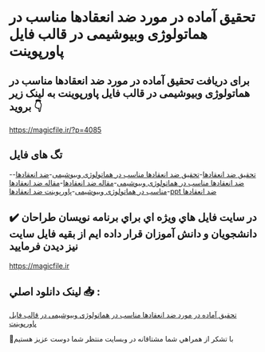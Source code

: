 # تحقیق آماده در مورد ضد انعقادها مناسب در هماتولوژی وبیوشیمی در قالب فایل پاورپوینت

## برای دریافت تحقیق آماده در مورد ضد انعقادها مناسب در هماتولوژی وبیوشیمی در قالب فایل پاورپوینت به لینک زیر بروید 👇

https://magicfile.ir/?p=4085

## تگ های فایل

-[تحقیق ضد انعقادها](https://magicfile.ir/product/%d8%aa%d8%ad%d9%82%db%8c%d9%82-%d8%b6%d8%af-%d8%a7%d9%86%d8%b9%d9%82%d8%a7%d8%af%d9%87%d8%a7-%d9%85%d9%86%d8%a7%d8%b3%d8%a8-%d8%af%d8%b1-%d9%87%d9%85%d8%a7%d8%aa%d9%88%d9%84%d9%88%da%98%db%8c-%d9%88%d8%a8%db%8c%d9%88%d8%b4%db%8c%d9%85%db%8c-%d9%be%d8%a7%d9%88%d8%b1%d9%be%d9%88%db%8c%d9%86%d8%aa/)-[تحقیق ضد انعقادها مناسب در هماتولوژی وبیوشیمی](https://magicfile.ir/product/%d8%aa%d8%ad%d9%82%db%8c%d9%82-%d8%b6%d8%af-%d8%a7%d9%86%d8%b9%d9%82%d8%a7%d8%af%d9%87%d8%a7-%d9%85%d9%86%d8%a7%d8%b3%d8%a8-%d8%af%d8%b1-%d9%87%d9%85%d8%a7%d8%aa%d9%88%d9%84%d9%88%da%98%db%8c-%d9%88%d8%a8%db%8c%d9%88%d8%b4%db%8c%d9%85%db%8c-%d9%be%d8%a7%d9%88%d8%b1%d9%be%d9%88%db%8c%d9%86%d8%aa/)-[ضد انعقادها](https://magicfile.ir/product/%d8%aa%d8%ad%d9%82%db%8c%d9%82-%d8%b6%d8%af-%d8%a7%d9%86%d8%b9%d9%82%d8%a7%d8%af%d9%87%d8%a7-%d9%85%d9%86%d8%a7%d8%b3%d8%a8-%d8%af%d8%b1-%d9%87%d9%85%d8%a7%d8%aa%d9%88%d9%84%d9%88%da%98%db%8c-%d9%88%d8%a8%db%8c%d9%88%d8%b4%db%8c%d9%85%db%8c-%d9%be%d8%a7%d9%88%d8%b1%d9%be%d9%88%db%8c%d9%86%d8%aa/)-[ضد انعقادها مناسب در هماتولوژی وبیوشیمی](https://magicfile.ir/product/%d8%aa%d8%ad%d9%82%db%8c%d9%82-%d8%b6%d8%af-%d8%a7%d9%86%d8%b9%d9%82%d8%a7%d8%af%d9%87%d8%a7-%d9%85%d9%86%d8%a7%d8%b3%d8%a8-%d8%af%d8%b1-%d9%87%d9%85%d8%a7%d8%aa%d9%88%d9%84%d9%88%da%98%db%8c-%d9%88%d8%a8%db%8c%d9%88%d8%b4%db%8c%d9%85%db%8c-%d9%be%d8%a7%d9%88%d8%b1%d9%be%d9%88%db%8c%d9%86%d8%aa/)-[مقاله ضد انعقادها](https://magicfile.ir/product/%d8%aa%d8%ad%d9%82%db%8c%d9%82-%d8%b6%d8%af-%d8%a7%d9%86%d8%b9%d9%82%d8%a7%d8%af%d9%87%d8%a7-%d9%85%d9%86%d8%a7%d8%b3%d8%a8-%d8%af%d8%b1-%d9%87%d9%85%d8%a7%d8%aa%d9%88%d9%84%d9%88%da%98%db%8c-%d9%88%d8%a8%db%8c%d9%88%d8%b4%db%8c%d9%85%db%8c-%d9%be%d8%a7%d9%88%d8%b1%d9%be%d9%88%db%8c%d9%86%d8%aa/)-[مقاله ضد انعقادها مناسب در هماتولوژی وبیوشیمی](https://magicfile.ir/product/%d8%aa%d8%ad%d9%82%db%8c%d9%82-%d8%b6%d8%af-%d8%a7%d9%86%d8%b9%d9%82%d8%a7%d8%af%d9%87%d8%a7-%d9%85%d9%86%d8%a7%d8%b3%d8%a8-%d8%af%d8%b1-%d9%87%d9%85%d8%a7%d8%aa%d9%88%d9%84%d9%88%da%98%db%8c-%d9%88%d8%a8%db%8c%d9%88%d8%b4%db%8c%d9%85%db%8c-%d9%be%d8%a7%d9%88%d8%b1%d9%be%d9%88%db%8c%d9%86%d8%aa/)-[پاورپوینت ضد انعقادها](https://magicfile.ir/product/%d8%aa%d8%ad%d9%82%db%8c%d9%82-%d8%b6%d8%af-%d8%a7%d9%86%d8%b9%d9%82%d8%a7%d8%af%d9%87%d8%a7-%d9%85%d9%86%d8%a7%d8%b3%d8%a8-%d8%af%d8%b1-%d9%87%d9%85%d8%a7%d8%aa%d9%88%d9%84%d9%88%da%98%db%8c-%d9%88%d8%a8%db%8c%d9%88%d8%b4%db%8c%d9%85%db%8c-%d9%be%d8%a7%d9%88%d8%b1%d9%be%d9%88%db%8c%d9%86%d8%aa/)-[ppt ضد انعقادها](https://magicfile.ir/product/%d8%aa%d8%ad%d9%82%db%8c%d9%82-%d8%b6%d8%af-%d8%a7%d9%86%d8%b9%d9%82%d8%a7%d8%af%d9%87%d8%a7-%d9%85%d9%86%d8%a7%d8%b3%d8%a8-%d8%af%d8%b1-%d9%87%d9%85%d8%a7%d8%aa%d9%88%d9%84%d9%88%da%98%db%8c-%d9%88%d8%a8%db%8c%d9%88%d8%b4%db%8c%d9%85%db%8c-%d9%be%d8%a7%d9%88%d8%b1%d9%be%d9%88%db%8c%d9%86%d8%aa/)

## ✔️ در سايت فايل هاي ويژه اي براي برنامه نويسان طراحان دانشجويان و دانش آموزان قرار داده ايم از بقيه فايل سايت نيز ديدن فرماييد

https://magicfile.ir


## لينک دانلود اصلي 📥 :

[تحقیق آماده در مورد ضد انعقادها مناسب در هماتولوژی وبیوشیمی در قالب فایل پاورپوینت](https://magicfile.ir/product/%d8%aa%d8%ad%d9%82%db%8c%d9%82-%d8%b6%d8%af-%d8%a7%d9%86%d8%b9%d9%82%d8%a7%d8%af%d9%87%d8%a7-%d9%85%d9%86%d8%a7%d8%b3%d8%a8-%d8%af%d8%b1-%d9%87%d9%85%d8%a7%d8%aa%d9%88%d9%84%d9%88%da%98%db%8c-%d9%88%d8%a8%db%8c%d9%88%d8%b4%db%8c%d9%85%db%8c-%d9%be%d8%a7%d9%88%d8%b1%d9%be%d9%88%db%8c%d9%86%d8%aa/) 


🙏با تشکر از همراهي شما مشتاقانه در وبسایت منتظر شما دوست عزیز هستیم

